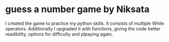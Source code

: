 # guess a number game by Niksata

I created the game to practice my python skills. It consists of multiple While operators. 
Additionally I upgraded it with functions, giving the code better readibility, options for difficulty and plpaying again.
